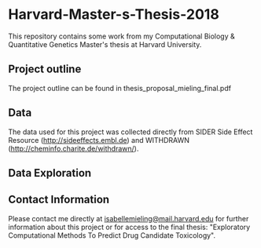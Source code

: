 # Harvard-Master-s-Thesis-2018

This repository contains some work from my Computational Biology & Quantitative Genetics Master's thesis at Harvard University. 

## Project outline
The project outline can be found in thesis_proposal_mieling_final.pdf

## Data
The data used for this project was collected directly from SIDER Side Effect Resource (http://sideeffects.embl.de) and WITHDRAWN (http://cheminfo.charite.de/withdrawn/). 

## Data Exploration


## Contact Information
Please contact me directly at isabellemieling@mail.harvard.edu for further information about this project or for access to the final thesis: "Exploratory Computational Methods To Predict Drug Candidate Toxicology". 

